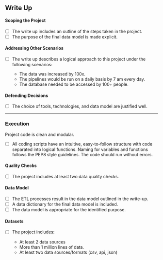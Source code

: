 

## Write Up 

#### Scoping the Project

- [ ] The write up includes an outline of the steps taken in the project.
- [ ] The purpose of the final data model is made explicit.

#### Addressing Other Scenarios

- [ ] The write up describes a logical approach to this project under the following scenarios:

    - The data was increased by 100x.
    - The pipelines would be run on a daily basis by 7 am every day. 
    - The database needed to be accessed by 100+ people.


#### Defending Decisions

- [ ] The choice of tools, technologies, and data model are justified well.

---

### Execution

Project code is clean and modular.

- [ ] All coding scripts have an intuitive, easy-to-follow structure with code separated into logical functions. Naming for variables and functions follows the PEP8 style guidelines. The code should run without errors.

#### Quality Checks

- [ ] The project includes at least two data quality checks.

#### Data Model

- [ ] The ETL processes result in the data model outlined in the write-up.
- [ ] A data dictionary for the final data model is included.
- [ ] The data model is appropriate for the identified purpose.

#### Datasets

- [ ] The project includes:

    - At least 2 data sources 
    - More than 1 million lines of data. 
    - At least two data sources/formats (csv, api, json)